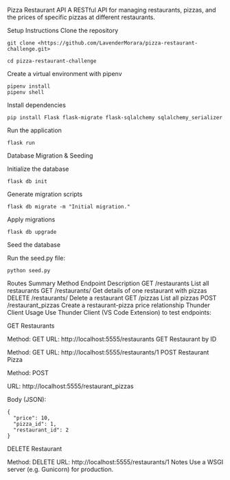 Pizza Restaurant API
A RESTful API for managing restaurants, pizzas, and the prices of specific pizzas at different restaurants.

Setup Instructions
Clone the repository
````
git clone <https://github.com/LavenderMorara/pizza-restaurant-challenge.git>

cd pizza-restaurant-challenge
````
Create a virtual environment with pipenv

````
pipenv install
pipenv shell
````

Install dependencies

````
pip install Flask flask-migrate flask-sqlalchemy sqlalchemy_serializer
````

Run the application

````
flask run
````
Database Migration & Seeding


Initialize the database

````
flask db init
```` 

Generate migration scripts

````
flask db migrate -m "Initial migration."
````

Apply migrations

````
flask db upgrade
````
Seed the database

Run the seed.py file:
````
python seed.py
````
Routes Summary
Method	Endpoint	Description
GET	/restaurants	List all restaurants
GET	/restaurants/<id>	Get details of one restaurant with pizzas
DELETE	/restaurants/<id>	Delete a restaurant
GET	/pizzas	List all pizzas
POST	/restaurant_pizzas	Create a restaurant-pizza price relationship
Thunder Client Usage
Use Thunder Client (VS Code Extension) to test endpoints:

GET Restaurants

Method: GET
URL: http://localhost:5555/restaurants
GET Restaurant by ID

Method: GET
URL: http://localhost:5555/restaurants/1
POST Restaurant Pizza

Method: POST

URL: http://localhost:5555/restaurant_pizzas

Body (JSON):
````
{
  "price": 10,
  "pizza_id": 1,
  "restaurant_id": 2
}
````
DELETE Restaurant

Method: DELETE
URL: http://localhost:5555/restaurants/1
Notes
Use a WSGI server (e.g. Gunicorn) for production.
